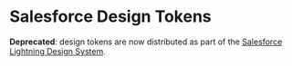 # Salesforce Design Tokens

**Deprecated**: design tokens are now distributed as part of the [Salesforce Lightning Design System](https://www.lightningdesignsystem.com).
